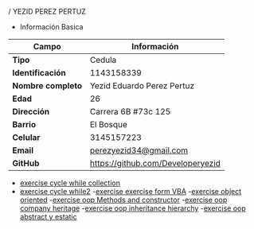 / YEZID PEREZ PERTUZ
+ Información Basica

| Campo | Información |
|--------|------------|
| **Tipo** | Cedula |
| **Identificación** | 1143158339 |
| **Nombre completo** | Yezid Eduardo Perez Pertuz |
| **Edad** | 26 |
| **Dirección** | Carrera 6B #73c 125 |
| **Barrio** | El Bosque |
| **Celular** | 3145157223 |
| **Email** | perezyezid34@gmail.com |
| **GitHub** | https://github.com/Developeryezid |

- [exercise cycle while collection](/Yezid_Perez/Ciclo_while/while_Recaudo.md)
- [exercise cycle while2](/Yezid_Perez/Ciclo_while/ejercicio_datos.md)
-[exercise exercise form VBA](/Yezid_Perez/Ciclo_while/Formulario_VBA.md)
-[exercise object oriented](/Yezid_Perez/OOP/estructura_objeto.md)
-[exercise oop Methods and constructor](/Yezid_Perez/OOP/metados_y_constructor.md)
-[exercise oop company heritage](/Yezid_Perez/OOP/Herencia_empresa.md)
-[exercise oop inheritance hierarchy](/Yezid_Perez/OOP/Herencia_mamiferos.md)
-[exercise oop abstract y estatic](/Yezid_Perez/OOP/Clase_abstracta_y_estatico.md)
